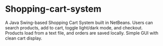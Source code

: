 # Shopping-cart-system
A Java Swing-based Shopping Cart System built in NetBeans. Users can search products, add to cart, toggle light/dark mode, and checkout. Products load from a text file, and orders are saved locally. Simple GUI with clean cart display.
